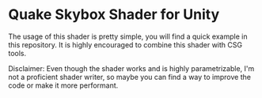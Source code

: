 # Quake Skybox Shader for Unity
The usage of this shader is pretty simple, you will find a quick example in this repository. It is highly encouraged to combine this shader with CSG tools.

Disclaimer: Even though the shader works and is highly parametrizable, I'm not a proficient shader writer, so maybe you can find a way to improve the code or make it more performant.
